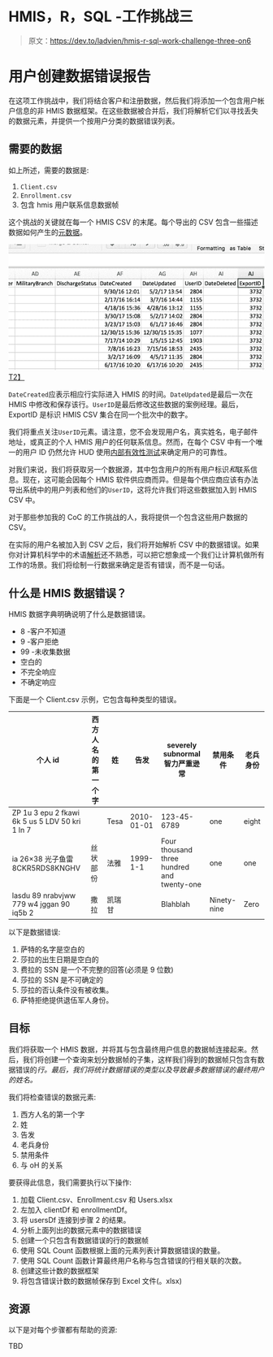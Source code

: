 # HMIS，R，SQL -工作挑战三

> 原文：<https://dev.to/ladvien/hmis-r-sql-work-challenge-three-on6>

# 用户创建数据错误报告

在这项工作挑战中，我们将结合客户和注册数据，然后我们将添加一个包含用户帐户信息的非 HMIS 数据框架。在这些数据被合并后，我们将解析它们以寻找丢失的数据元素，并提供一个按用户分类的数据错误列表。

## 需要的数据

如上所述，需要的数据是:

1.  `Client.csv`
2.  `Enrollment.csv`
3.  包含 hmis 用户联系信息数据帧

这个挑战的关键就在每一个 HMIS CSV 的末尾。每个导出的 CSV 包含一些描述数据如何产生的[元数据](https://en.wikipedia.org/wiki/Metadata)。

[![](img/35ee03cd61443b0140936639d42bc80b.png)T2】](https://res.cloudinary.com/practicaldev/image/fetch/s--jth8tF95--/c_limit%2Cf_auto%2Cfl_progressive%2Cq_auto%2Cw_880/https://ladvien.cimg/csv-meta-data.png)

`DateCreated`应表示相应行实际进入 HMIS 的时间。`DateUpdated`是最后一次在 HMIS 中修改和保存该行。`UserID`是最后修改这些数据的案例经理。最后，ExportID 是标识 HMIS CSV 集合在同一个批次中的数字。

我们将重点关注`UserID`元素。请注意，您不会发现用户名，真实姓名，电子邮件地址，或真正的个人 HMIS 用户的任何联系信息。然而，在每个 CSV 中有一个唯一的用户 ID 仍然允许 HUD 使用[内部有效性测试](https://en.wikipedia.org/wiki/Internal_validity)来确定用户的可靠性。

对我们来说，我们将获取另一个数据源，其中包含用户的所有用户标识*和*联系信息。现在，这可能会因每个 HMIS 软件供应商而异。但是每个供应商应该有办法导出系统中的用户列表和他们的`UserID`，这将允许我们将这些数据加入到 HMIS CSV 中。

对于那些参加我的 CoC 的工作挑战的人，我将提供一个包含这些用户数据的 CSV。

在实际的用户名被加入到 CSV 之后，我们将开始解析 CSV 中的数据错误。如果你对计算机科学中的术语[解析](https://en.wikipedia.org/wiki/Parsing)还不熟悉，可以把它想象成一个我们让计算机做所有工作的场景。我们将绘制一行数据来确定是否有错误，而不是一句话。

## 什么是 HMIS 数据错误？

HMIS 数据字典明确说明了什么是数据错误。

*   8 -客户不知道
*   9 -客户拒绝
*   99 -未收集数据
*   空白的
*   不完全响应
*   不确定响应

下面是一个 Client.csv 示例，它包含每种类型的错误。

| 个人 id | 西方人名的第一个字 | 姓 | 告发 | severely subnormal 智力严重逊常 | 禁用条件 | 老兵身份 |
| --- | --- | --- | --- | --- | --- | --- |
| ZP 1u 3 epu 2 fkawi 6k 5 us 5 LDV 50 kri 1 ln 7 |  | Tesa | 2010-01-01 | 123-45-6789 | one | eight |
| ia 26×38 光子鱼雷 8CKR5RDS8KNGHV | 丝状部份 | 法雅 | 1999-1-1 | Four thousand three hundred and twenty-one | one | one |
| lasdu 89 nrabvjww 779 w4 jggan 90 iq5b 2 | 撒拉 | 凯瑞甘 |  | Blahblah | Ninety-nine | Zero |

以下是数据错误:

1.  萨特的名字是空白的
2.  莎拉的出生日期是空白的
3.  费拉的 SSN 是一个不完整的回答(必须是 9 位数)
4.  莎拉的 SSN 是不可确定的
5.  莎拉的否认条件没有被收集。
6.  萨特拒绝提供退伍军人身份。

## 目标

我们将获取一个 HMIS 数据，并将其与包含最终用户信息的数据帧连接起来。然后，我们将创建一个查询来划分数据帧的子集，这样我们得到的数据帧只包含有数据错误的*行。最后，我们将统计数据错误的类型以及导致最多数据错误的最终用户的姓名。*

我们将检查错误的数据元素:

1.  西方人名的第一个字
2.  姓
3.  告发
4.  老兵身份
5.  禁用条件
6.  与 oH 的关系

要获得此信息，我们需要执行以下操作:

1.  加载 Client.csv、Enrollment.csv 和 Users.xlsx
2.  左加入 clientDf 和 enrollmentDf。
3.  将 usersDf 连接到步骤 2 的结果。
4.  分析上面列出的数据元素中的数据错误
5.  创建一个只包含有数据错误的行的数据帧
6.  使用 SQL Count 函数根据上面的元素列表计算数据错误的数量。
7.  使用 SQL Count 函数计算最终用户名称与包含错误的行相关联的次数。
8.  创建这些计数的数据框架
9.  将包含错误计数的数据帧保存到 Excel 文件(。xlsx)

## 资源

以下是对每个步骤都有帮助的资源:

TBD